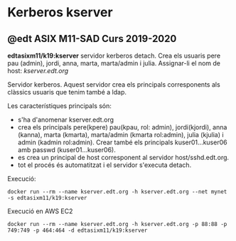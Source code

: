 # Kerberos kserver
## @edt ASIX M11-SAD Curs 2019-2020

**edtasixm11/k19:kserver** servidor kerberos detach. Crea els usuaris pere
  pau (admin), jordi, anna, marta, marta/admin i julia.
  Assignar-li el nom de host: *kserver.edt.org*

Servidor kerberos. Aquest servidor crea els principals corresponents als clàssics
usuaris que tenim també a ldap.

Les característiques principals són:
 * s'ha d'anomenar kserver.edt.org
 * crea els principals pere(kpere) pau(kpau, rol: admin), jordi(kjordi), 
   anna (kanna), marta (kmarta), marta/admin (kmarta rol:admin), julia (kjulia) 
   i admin (kadmin rol:admin).  Crear també els principals kuser01...kuser06 
   amb passwd (kuser01...kuser06).
 * es crea un principal de host corresponent al servidor host/sshd.edt.org.
 * tot el procés és automatitzat i el servidor s'executa detach.

Execució:
```
docker run --rm --name kserver.edt.org -h kserver.edt.org --net mynet -s edtasixm11/k19:kserver
```

Execució en AWS EC2
```
docker run --rm --name kserver.edt.org -h kserver.edt.org -p 88:88 -p 749:749 -p 464:464 -d edtasixm11/k19:kserver
```

